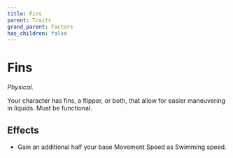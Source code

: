 ```yaml
---
title: Fins
parent: Traits
grand_parent: Factors
has_children: false
---
```


# Fins

*Physical.*

Your character has fins, a flipper, or both, that allow for easier maneuvering in liquids. Must be functional.

## Effects

* Gain an additional half your base Movement Speed as Swimming speed.
